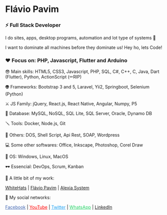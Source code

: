 # Flávio Pavim
### ⚡ Full Stack Developer

I do sites, apps, desktop programs, automation and lot type of systems 🤖

I want to dominate all machines before they dominate us! Hey ho, lets Code!


### ❤️ Focus on: PHP, Javascript, Flutter and Arduino

😎 Main skills: HTML5, CSS3, Javascript, PHP, SQL, C#, C++, C, Java, Dart (Flutter), Python, ActionScript (⚰️RIP)

👽 Frameworks: Bootstrap 3 and 5, Laravel, Yii2, Springboot, Selenium (Python)

⚔️ JS Family: jQuery, React.js, React Native, Angular, Numpy, P5

📼 Database: MySQL, NoSQL, SQL Lite, SQL Server, Oracle, Dynamo DB

🪛 Tools: Docker, Node.js, Git

👾 Others: DOS, Shell Script, Api Rest, SOAP, Wordpress

💻 Some other softwares: Office, Inkscape, Photoshop, Corel Draw

🐧 OS: Windows, Linux, MacOS

🕶 Essencial: DevOps, Scrum, Kanban


🌱 A little bit of my work:

<a href="https://whitehats.com.br" target="_blank">WhiteHats</a> | 
<a href="https://flaviopavim.com.br" target="_blank">Flávio Pavim</a> | 
<a href="https://alexiasystem.com.br" target="_blank">Alexia System</a>


💬 My social networks:

<a href="https://facebook.com/rockandhack" target="_blank" style="color: #4267B2">Facebook</a> | 
<a href="https://youtube.com/flaviopavim" target="_blank" style="color: #ff0000">YouTube</a> | 
<a href="https://twitter.com/pavimFlavio" target="_blank" style="color: #1da1f2">Twitter</a> | 
<a href="https://wa.me/5518996626124" target="_blank" style="color: #25D366">WhatsApp</a> |
<a href="https://linkedin.com/in/kicko" target="_blank" style="color: #25D66">LinkedIn</a>

<!--
- 🔭 I’m currently working on ...
- 🌱 I’m currently learning ...
- 👯 I’m looking to collaborate on ...
- 🤔 I’m looking for help with ...
- 💬 Ask me about ...
- 📫 How to reach me: ...
- 😄 Pronouns: ...
- ⚡ Fun fact: ...
- 👋
-->
